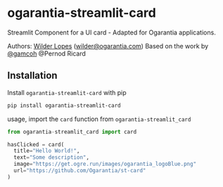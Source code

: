 # ogarantia-streamlit-card

Streamlit Component for a UI card - Adapted for Ogarantia applications.

Authors: [Wilder Lopes](https://github.com/wilderlopes) (wilder@ogarantia.com)
Based on the work by [@gamcoh](https://github.com/gamcoh) @Pernod Ricard

## Installation

Install `ogarantia-streamlit-card` with pip
```bash
pip install ogarantia-streamlit-card
```

usage, import the `card` function from `ogarantia-streamlit_card`
```py
from ogarantia-streamlit_card import card

hasClicked = card(
  title="Hello World!",
  text="Some description",
  image="https://get.ogre.run/images/ogarantia_logoBlue.png"
  url="https://github.com/Ogarantia/st-card"
)
```

